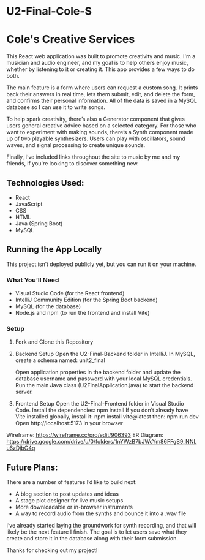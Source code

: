 # U2-Final-Cole-S

# Cole's Creative Services
This React web application was built to promote creativity and music. I'm a musician and audio engineer, and my goal is to help others enjoy music, whether by listening to it or creating it. This app provides a few ways to do both.

The main feature is a form where users can request a custom song. It prints back their answers in real time, lets them submit, edit, and delete the form, and confirms their personal information. All of the data is saved in a MySQL database so I can use it to write songs.

To help spark creativity, there’s also a Generator component that gives users general creative advice based on a selected category. For those who want to experiment with making sounds, there’s a Synth component made up of two playable synthesizers. Users can play with oscillators, sound waves, and signal processing to create unique sounds.

Finally, I’ve included links throughout the site to music by me and my friends, if you're looking to discover something new.



## Technologies Used:
- React
- JavaScript
- CSS
- HTML
- Java (Spring Boot)
- MySQL



## Running the App Locally
This project isn’t deployed publicly yet, but you can run it on your machine.

### What You’ll Need

- Visual Studio Code (for the React frontend)
- IntelliJ Community Edition (for the Spring Boot backend)
- MySQL (for the database)
- Node.js and npm (to run the frontend and install Vite)

### Setup
1. Fork and Clone this Repository 
2. Backend Setup
   Open the U2-Final-Backend folder in IntelliJ.
   In MySQL, create a schema named: unit2_final

   Open application.properties in the backend folder and update the database username and password with your local MySQL credentials.
   Run the main Java class (U2FinalApplication.java) to start the backend server.
   
4. Frontend Setup
   Open the U2-Final-Frontend folder in Visual Studio Code.
   Install the dependencies: npm install
   If you don’t already have Vite installed globally, install it: npm install vite@latest
   then: npm run dev
   Open http://localhost:5173 in your browser



Wireframe: https://wireframe.cc/pro/edit/906393
ER Diagram: https://drive.google.com/drive/u/0/folders/1nYWzB7bJWcYm86FFgS9_NNLu6zDjbG4q



## Future Plans:
There are a number of features I’d like to build next:

- A blog section to post updates and ideas
- A stage plot designer for live music setups
- More downloadable or in-browser instruments
- A way to record audio from the synths and bounce it into a .wav file

I’ve already started laying the groundwork for synth recording, and that will likely be the next feature I finish. The goal is to let users save what they create and store it in the database along with their form submission.


Thanks for checking out my project! 
